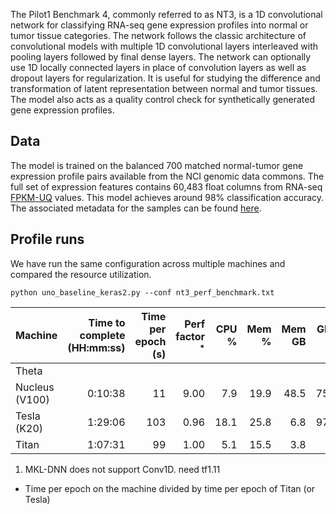 The Pilot1 Benchmark 4, commonly referred to as NT3, is a 1D convolutional network for classifying RNA-seq gene expression profiles into normal or tumor tissue categories. 
The network follows the classic architecture of convolutional models with multiple 1D convolutional layers interleaved with pooling layers followed by final dense layers. 
The network can optionally use 1D locally connected layers in place of convolution layers as well as dropout layers for regularization. 
It is useful for studying the difference and transformation of latent representation between normal and tumor tissues. 
The model also acts as a quality control check for synthetically generated gene expression profiles.

## Data
The model is trained on the balanced 700 matched normal-tumor gene expression profile pairs available from the NCI genomic data commons. 
The full set of expression features contains 60,483 float columns from RNA-seq [FPKM-UQ](https://docs.gdc.cancer.gov/Encyclopedia/pages/HTSeq-FPKM-UQ/) values. This model achieves around 98% classification accuracy. 
The associated metadata for the samples can be found [here](http://ftp.mcs.anl.gov/pub/candle/public/benchmarks/Pilot1/normal-tumor/matched_normal_samples.metadata.tsv). 

## Profile runs
We have run the same configuration across multiple machines and compared the resource utilization. 
```
python uno_baseline_keras2.py --conf nt3_perf_benchmark.txt
```

| Machine | Time to complete (HH:mm:ss) | Time per epoch (s) | Perf factor <sup>*</sup> | CPU % | Mem % | Mem GB | GPU % | GPU Mem % | Note |
| ------- | --------------------------: | -----------------: | -----------------------: | ----: | ----: | -----: | ----: | --------: | ---- |
| Theta | | | | | | | | | <sup>1</sup> |
| Nucleus (V100) | 0:10:38 | 11 | 9.00 | 7.9 | 19.9 | 48.5 | 75.3 | 87.2 | |
| Tesla (K20) | 1:29:06 | 103 | 0.96 | 18.1 | 25.8 | 6.8 | 97.3 | 45.3 | |
| Titan | 1:07:31 | 99 | 1.00 | 5.1 | 15.5 | 3.8 | | | |
1. MKL-DNN does not support Conv1D. need tf1.11
* Time per epoch on the machine divided by time per epoch of Titan (or Tesla)
